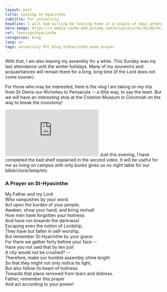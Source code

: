 ```yaml
---
layout: post
title: Leaving St-Hyacinthe
subtitle: For university
headline: I will God willing be leaving home in a couple of days attend Pensacola Christian College to study in Computer Information Systems and Graphic Design.
hero-image: https://s-media-cache-ak0.pinimg.com/originals/dc/2b/8b/dc2b8b40528f3f23c6b26e8d8b8a858c.jpg
ref: leavingsthyacinthe
categories: blog
lang: en
tags: university PCC blog StHyacinthe poem prayer
---
```

With that, I am also leaving my assembly for a while. This Sunday was my last attendance until the winter holidays. Many of my souvenirs and acquaintances will remain there for a long, long time (if the Lord does not come sooner).

For those who may be interested, here is the vlog I am taking on my trip from St-Denis-sur-Richelieu to Pensacola -- a little way, to say the least. But we will have an interesting stop at the Creation Museum in Cincinnati on the way to break the monotony!
<iframe src="https://www.youtube.com/embed/videoseries?list=PLq7M1cOtTjn0HHuRjSBsQqY9YgN75cZpD" frameborder="0" allowfullscreen></iframe>
Just this evening, I have completed the bed shelf explained in the second video. It will be useful for me as living on campus with only bunks gives us no night table for our bible/clock/lamp/etc.
<h3>A Prayer on St-Hyacinthe</h3>
My Father and my Lord<br />
Who vanquishes by your word:<br />
Act upon the burden of your people;<br />
Awaken, show your hand, and bring revival!<br />
How men have forgotten your holiness<br />
And have run towards the darkness!<br />
Escaping even the notion of Lordship,<br />
They have but fallen in self-worship.<br />
But remember St-Hyacinthe by your grace:<br />
For there we gather forty before your face -- <br />
Have you not said that by ten just<br />
A city would not be crushed? -- <br />
Therefore, make our humble assembly shine bright<br />
So that they might not only notice its light,<br />
But also follow its beam of holiness<br />
Towards that place removed from tears and distress.<br />
Father, remember this prayer<br />
And act according to your power!